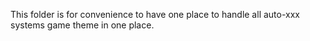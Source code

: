This folder is for convenience to have one place to handle all auto-xxx systems game theme in one place.